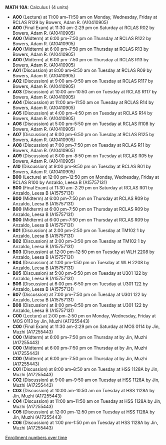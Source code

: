 **MATH 10A**: Calculus I (4 units)

- **A00** (Lecture) at 11:00 am–11:50 am on Monday, Wednesday, Friday at RCLAS R129 by Bowers, Adam R. (A10410905)
- **A00** (Final Exam) at 11:30 am–2:29 pm on Saturday at RCLAS R02 by Bowers, Adam R. (A10410905)
- **A00** (Midterm) at 6:00 pm–7:50 pm on Thursday at RCLAS R122 by Bowers, Adam R. (A10410905)
- **A00** (Midterm) at 6:00 pm–7:50 pm on Thursday at RCLAS R13 by Bowers, Adam R. (A10410905)
- **A00** (Midterm) at 6:00 pm–7:50 pm on Thursday at RCLAS R13 by Bowers, Adam R. (A10410905)
- **A01** (Discussion) at 8:00 am–8:50 am on Tuesday at RCLAS R09 by Bowers, Adam R. (A10410905)
- **A02** (Discussion) at 9:00 am–9:50 am on Tuesday at RCLAS R117 by Bowers, Adam R. (A10410905)
- **A03** (Discussion) at 10:00 am–10:50 am on Tuesday at RCLAS R117 by Bowers, Adam R. (A10410905)
- **A04** (Discussion) at 11:00 am–11:50 am on Tuesday at RCLAS R14 by Bowers, Adam R. (A10410905)
- **A05** (Discussion) at 4:00 pm–4:50 pm on Tuesday at RCLAS R14 by Bowers, Adam R. (A10410905)
- **A06** (Discussion) at 5:00 pm–5:50 pm on Tuesday at RCLAS R108 by Bowers, Adam R. (A10410905)
- **A07** (Discussion) at 6:00 pm–6:50 pm on Tuesday at RCLAS R125 by Bowers, Adam R. (A10410905)
- **A08** (Discussion) at 7:00 pm–7:50 pm on Tuesday at RCLAS R11 by Bowers, Adam R. (A10410905)
- **A09** (Discussion) at 8:00 pm–8:50 pm on Tuesday at RCLAS R05 by Bowers, Adam R. (A10410905)
- **A10** (Discussion) at 9:00 pm–9:50 pm on Tuesday at RCLAS R01 by Bowers, Adam R. (A10410905)
- **B00** (Lecture) at 12:00 pm–12:50 pm on Monday, Wednesday, Friday at RCLAS R100 by Anzaldo, Leesa B (A15757131)
- **B00** (Final Exam) at 11:30 am–2:29 pm on Saturday at RCLAS R01 by Anzaldo, Leesa B (A15757131)
- **B00** (Midterm) at 6:00 pm–7:50 pm on Thursday at RCLAS R09 by Anzaldo, Leesa B (A15757131)
- **B00** (Midterm) at 6:00 pm–7:50 pm on Thursday at RCLAS R09 by Anzaldo, Leesa B (A15757131)
- **B00** (Midterm) at 6:00 pm–7:50 pm on Thursday at RCLAS R09 by Anzaldo, Leesa B (A15757131)
- **B01** (Discussion) at 2:00 pm–2:50 pm on Tuesday at TM102 1 by Anzaldo, Leesa B (A15757131)
- **B02** (Discussion) at 3:00 pm–3:50 pm on Tuesday at TM102 1 by Anzaldo, Leesa B (A15757131)
- **B03** (Discussion) at 12:00 pm–12:50 pm on Tuesday at WLH 2208 by Anzaldo, Leesa B (A15757131)
- **B04** (Discussion) at 1:00 pm–1:50 pm on Tuesday at WLH 2208 by Anzaldo, Leesa B (A15757131)
- **B05** (Discussion) at 5:00 pm–5:50 pm on Tuesday at U301 122 by Anzaldo, Leesa B (A15757131)
- **B06** (Discussion) at 6:00 pm–6:50 pm on Tuesday at U301 122 by Anzaldo, Leesa B (A15757131)
- **B07** (Discussion) at 7:00 pm–7:50 pm on Tuesday at U301 122 by Anzaldo, Leesa B (A15757131)
- **B08** (Discussion) at 8:00 pm–8:50 pm on Tuesday at U301 122 by Anzaldo, Leesa B (A15757131)
- **C00** (Lecture) at 2:00 pm–2:50 pm on Monday, Wednesday, Friday at MOS 0113 by Jin, Muzhi (A17255443)
- **C00** (Final Exam) at 11:30 am–2:29 pm on Saturday at MOS 0114 by Jin, Muzhi (A17255443)
- **C00** (Midterm) at 6:00 pm–7:50 pm on Thursday at   by Jin, Muzhi (A17255443)
- **C00** (Midterm) at 6:00 pm–7:50 pm on Thursday at   by Jin, Muzhi (A17255443)
- **C00** (Midterm) at 6:00 pm–7:50 pm on Thursday at   by Jin, Muzhi (A17255443)
- **C01** (Discussion) at 8:00 am–8:50 am on Tuesday at HSS 1128A by Jin, Muzhi (A17255443)
- **C02** (Discussion) at 9:00 am–9:50 am on Tuesday at HSS 1128A by Jin, Muzhi (A17255443)
- **C03** (Discussion) at 10:00 am–10:50 am on Tuesday at HSS 1128A by Jin, Muzhi (A17255443)
- **C04** (Discussion) at 11:00 am–11:50 am on Tuesday at HSS 1128A by Jin, Muzhi (A17255443)
- **C05** (Discussion) at 12:00 pm–12:50 pm on Tuesday at HSS 1128A by Jin, Muzhi (A17255443)
- **C06** (Discussion) at 1:00 pm–1:50 pm on Tuesday at HSS 1128A by Jin, Muzhi (A17255443)

[Enrollment numbers over time](./MATH10A.tsv)
